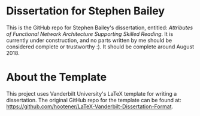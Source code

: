 Dissertation for Stephen Bailey
===============================

This is the GitHub repo for Stephen Bailey's dissertation, entitled: *Attributes of Functional Network Architecture Supporting Skilled Reading*. It is currently under construction, and no parts written by me should be considered complete or trustworthy :). It should be complete around August 2018. 



About the Template
==================
This project uses Vanderbilt University's LaTeX template for writing a dissertation. The original GitHub repo for the template can be found at: https://github.com/hootener/LaTeX-Vanderbilt-Dissertation-Format.
